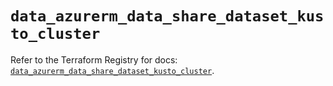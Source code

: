 # `data_azurerm_data_share_dataset_kusto_cluster`

Refer to the Terraform Registry for docs: [`data_azurerm_data_share_dataset_kusto_cluster`](https://registry.terraform.io/providers/hashicorp/azurerm/4.47.0/docs/data-sources/data_share_dataset_kusto_cluster).
